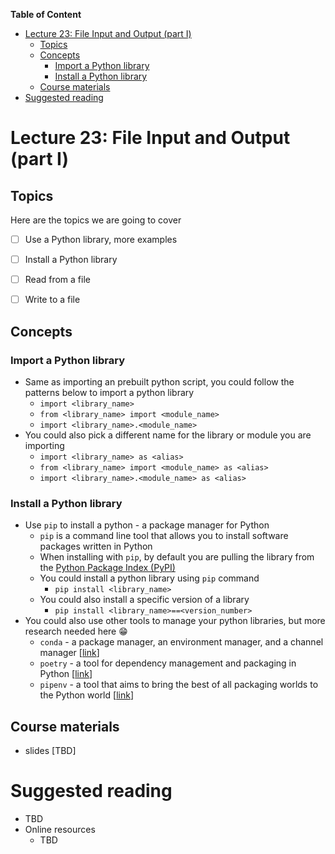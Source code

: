 
**Table of Content**
- [Lecture 23: File Input and Output (part I)](#lecture-23-file-input-and-output-part-i)
  - [Topics](#topics)
  - [Concepts](#concepts)
    - [Import a Python library](#import-a-python-library)
    - [Install a Python library](#install-a-python-library)
  - [Course materials](#course-materials)
- [Suggested reading](#suggested-reading)

# Lecture 23: File Input and Output (part I)

## Topics
Here are the topics we are going to cover
* [ ] Use a Python library, more examples
* [ ] Install a Python library
* [ ] Read from a file
* [ ] Write to a file


## Concepts
### Import a Python library
* Same as importing an prebuilt python script, you could follow the patterns below to import a python library
  * `import <library_name>`
  * `from <library_name> import <module_name>`
  * `import <library_name>.<module_name>`
* You could also pick a different name for the library or module you are importing
  * `import <library_name> as <alias>`
  * `from <library_name> import <module_name> as <alias>`
  * `import <library_name>.<module_name> as <alias>`

### Install a Python library
* Use `pip` to install a python - a package manager for Python
  * `pip` is a command line tool that allows you to install software packages written in Python
  * When installing with `pip`, by default you are pulling the library from the [Python Package Index (PyPI)](https://pypi.org/)
  * You could install a python library using `pip` command
    * `pip install <library_name>`
  * You could also install a specific version of a library
    * `pip install <library_name>==<version_number>`
* You could also use other tools to manage your python libraries, but more research needed here :grin:
  * `conda` - a package manager, an environment manager, and a channel manager [[link](https://docs.conda.io/en/latest/)]
  * `poetry` - a tool for dependency management and packaging in Python [[link](https://python-poetry.org/)]
  * `pipenv` - a tool that aims to bring the best of all packaging worlds to the Python world [[link](https://pipenv.pypa.io/en/latest/)]


## Course materials
* slides [TBD]

# Suggested reading
* TBD
* Online resources
  * TBD
